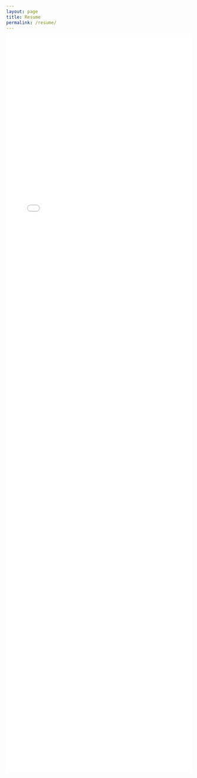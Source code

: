 ```yaml
---
layout: page
title: Resume
permalink: /resume/
---
```

<embed src="../assets/Grim_Resume.pdf" style="width: 100%; height: 50vh;"/>
